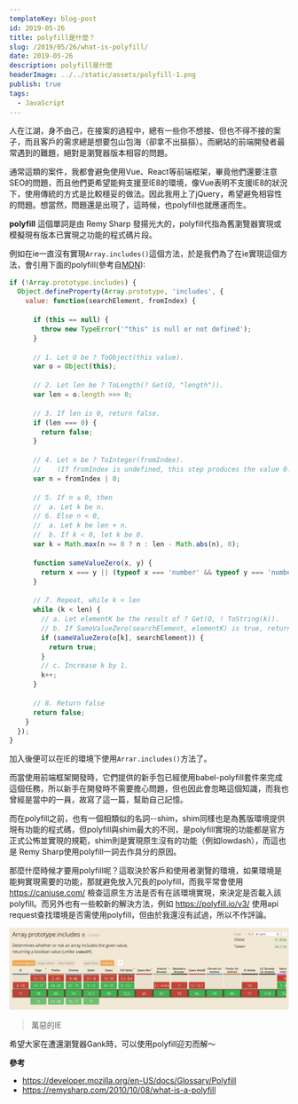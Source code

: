 ```yaml
---
templateKey: blog-post
id: 2019-05-26
title: polyfill是什麼？
slug: /2019/05/26/what-is-polyfill/
date: 2019-05-26
description: polyfill是什麼
headerImage: ../../static/assets/polyfill-1.png
publish: true
tags:
  - JavaScript
---
```


人在江湖，身不由己，在接案的過程中，總有一些你不想接、但也不得不接的案子，而且客戶的需求總是想要包山包海（卻拿不出摳摳）。而網站的前端開發者最常遇到的難題，絕對是瀏覽器版本相容的問題。

通常這類的案件，我都會避免使用Vue、React等前端框架，畢竟他們還要注意SEO的問題，而且他們更希望能夠支援至IE8的環境，像Vue表明不支援IE8的狀況下，使用傳統的方式是比較穩妥的做法。因此我用上了jQuery，希望避免相容性的問題。想當然，問題還是出現了，這時候，也polyfill也就應運而生。

**polyfill** 這個單詞是由 Remy Sharp 發揚光大的，polyfill代指為舊瀏覽器實現或模擬現有版本已實現之功能的程式碼片段。

例如在ie一直沒有實現`Array.includes()`這個方法，於是我們為了在ie實現這個方法，會引用下面的polyfill(參考自[MDN](https://developer.mozilla.org/zh-TW/docs/Web/JavaScript/Reference/Global_Objects/Array/includes)):
```javascript
if (!Array.prototype.includes) {
  Object.defineProperty(Array.prototype, 'includes', {
    value: function(searchElement, fromIndex) {

      if (this == null) {
        throw new TypeError('"this" is null or not defined');
      }

      // 1. Let O be ? ToObject(this value).
      var o = Object(this);

      // 2. Let len be ? ToLength(? Get(O, "length")).
      var len = o.length >>> 0;

      // 3. If len is 0, return false.
      if (len === 0) {
        return false;
      }

      // 4. Let n be ? ToInteger(fromIndex).
      //    (If fromIndex is undefined, this step produces the value 0.)
      var n = fromIndex | 0;

      // 5. If n ≥ 0, then
      //  a. Let k be n.
      // 6. Else n < 0,
      //  a. Let k be len + n.
      //  b. If k < 0, let k be 0.
      var k = Math.max(n >= 0 ? n : len - Math.abs(n), 0);

      function sameValueZero(x, y) {
        return x === y || (typeof x === 'number' && typeof y === 'number' && isNaN(x) && isNaN(y));
      }

      // 7. Repeat, while k < len
      while (k < len) {
        // a. Let elementK be the result of ? Get(O, ! ToString(k)).
        // b. If SameValueZero(searchElement, elementK) is true, return true.
        if (sameValueZero(o[k], searchElement)) {
          return true;
        }
        // c. Increase k by 1.
        k++;
      }

      // 8. Return false
      return false;
    }
  });
}
```
加入後便可以在IE的環境下使用`Arrar.includes()`方法了。

而當使用前端框架開發時，它們提供的新手包已經使用babel-polyfill套件來完成這個任務，所以新手在開發時不需要擔心問題，但也因此會忽略這個知識，而我也曾經是當中的一員，故寫了這一篇，幫助自己記憶。

而在polyfill之前，也有一個相類似的名詞--shim，shim同樣也是為舊版環境提供現有功能的程式碼，但polyfill與shim最大的不同，是polyfill實現的功能都是官方正式公怖並實現的規範，shim則是實現原生沒有的功能（例如lowdash），而這也是 Remy Sharp使用polyfill一詞去作具分的原因。

那麼什麼時候才要用polyfill呢？這取決於客戶和使用者瀏覽的環境，如果環境是能夠實現需要的功能，那就避免放入冗長的polyfill，而我平常會使用 https://caniuse.com/ 檢查這原生方法是否有在該環境實現，來決定是否載入該polyfill。而另外也有一些較新的解決方法，例如 https://polyfill.io/v3/ 使用api request查找環境是否需使用polyfill，但由於我還沒有試過，所以不作評論。

![萬惡的IE](../../static/assets/polyfill-2.png)
> 萬惡的IE

希望大家在遭還瀏覽器Gank時，可以使用polyfill迎刃而解～

**參考**
- https://developer.mozilla.org/en-US/docs/Glossary/Polyfill
- https://remysharp.com/2010/10/08/what-is-a-polyfill